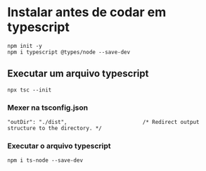 # Instalar antes de codar em typescript

```
npm init -y
npm i typescript @types/node --save-dev
```

## Executar um arquivo typescript

```
npx tsc --init
```

### Mexer na tsconfig.json

```
"outDir": "./dist",                        /* Redirect output structure to the directory. */
```

### Executar o arquivo typescript

```
npm i ts-node --save-dev
```